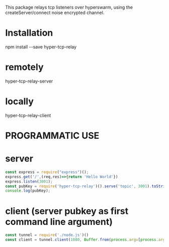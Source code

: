 This package relays tcp listeners over hyperswarm, using the createServer/connect noise encrypted channel.

# Installation
npm install --save hyper-tcp-relay

# remotely
hyper-tcp-relay-server <topicname>

# locally
hyper-tcp-relay-client <topicname> <portnumber>

# PROGRAMMATIC USE

# server
```javascript
const express = require("express")();
express.get('/',(req,res)=>{return 'Hello World'})
express.listen(3001);
const pubKey = require('hyper-tcp-relay')().serve('topic', 3001).toString('hex')
console.log(pubKey);
```

# client (server pubkey as first command line argument)

```javascript
const tunnel = require('./node.js')()
const client = tunnel.client(1080, Buffer.from(process.argv[process.argv.length-1], 'hex'));
````

